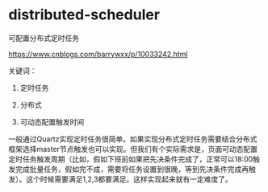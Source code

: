 # distributed-scheduler
可配置分布式定时任务

https://www.cnblogs.com/barrywxx/p/10033242.html

关键词：

1. 定时任务

2. 分布式

3. 可动态配置触发时间

一般通过Quartz实现定时任务很简单。如果实现分布式定时任务需要结合分布式框架选择master节点触发也可以实现。但我们有个实际需求是，页面可动态配置定时任务触发周期（比如，假如下班前如果把先决条件完成了，正常可以18:00触发完成批量任务，假如完不成，需要将任务设置到很晚，等到先决条件完成再触发）。这个时候需要满足1,2,3都要满足。这样实现起来就有一定难度了。

